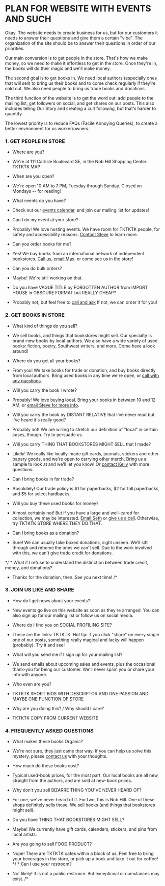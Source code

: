 # PLAN FOR WEBSITE WITH EVENTS AND SUCH

Okay. The website needs to create business for us, but for our customers it needs to answer their questions and give them a certain "vibe". The organization of the site should be to answer their questions in order of our priorities.

Our main conversion is to get people in the store. That's how we make money, so we need to make it effortless to get in the store. Once they're in, the books will do their magic and we'll make money.

The second goal is to get books in. We need local authors (especially ones that will sell) to bring us their books and to come check regularly if they're sold out. We also need people to bring us trade books and donations.

The third function of the website is to get the word out: add people to the mailing list, get followers on social, and get shares on our posts. This also includes telling Our Story and creating a cult following, but that's harder to quantify.

The lowest priority is to reduce FAQs (Facile Annoying Queries), to create a better environment for us worker/owners.

### 1. GET PEOPLE IN STORE

* Where are you?
 * We're at 111 Carlisle Boulevard SE, in the Nob Hill Shopping Center. TKTKTK MAP

* When are you open?
 * We're open 10 AM to 7 PM, Tuesday through Sunday. Closed on Mondays -- for reading!

* What events do you have?
 * Check out our [events calendar](/events), and join our mailing list for updates!

* Can I do my event at your store?
 * Probably! We love hosting events. We have room for TKTKTK people, for safety and accessibility reasons. [Contact Steve](mailto:organicbooksellers+steve@gmail.com) to learn more.

* Can you order books for me?
 * Yes! We buy books from an international network of independent bookstores. [Call us](/contact), [email Max](mailto:organicbooksellers+max@gmail.com), or come see us in the store!

* Can you do bulk orders?
 * Maybe! We're still working on that.

* Do you have VAGUE TITLE by FORGOTTEN AUTHOR from IMPORT HOUSE in OBSCURE FORMAT but REALLY CHEAP?
 * Probably not, but feel free to [call and ask](/contact) If not, we can order it for you!

### 2. GET BOOKS IN STORE

* What kind of things do you sell?
 * We sell books, and things that bookstores might sell. Our specialty is brand-new books by local authors. We also have a wide variety of used books: fiction, poetry, Southwest writers, and more. Come have a look around!

* Where do you get all your books?
 * From you! We take books for trade or donation, and buy books directly from local authors. Bring used books in any time we're open, or [call with any questions](/contact).

* Will you carry the book I wrote?
 * Probably! We love buying local. Bring your books in between 10 and 12 AM, or [email Steve for more info]().

* Will you carry the book by DISTANT RELATIVE that I've never read but I've heard it's really good?
 * Probably not! We are willing to stretch our definition of "local" in certain cases, though. Try to persuade us.

* Will you carry THING THAT BOOKSTORES MIGHT SELL that I made?
 * Likely! We really like locally-made gift cards, journals, stickers and other papery goods, and we're open to carrying other merch. Bring us a sample to look at and we'll let you know! Or [contact Kelly](organicbooksellers+kelly@gmail.com) with more questions.

* Can I bring books in for trade?
 * Absolutely! Our trade policy is $1 for paperbacks, $2 for tall paperbacks, and $5 for select hardbacks.

* Will you buy these used books for money?
 * Almost certainly not! But if you have a large and well-cared for collection, we may be interested. [Email Seth](mailto:organicbooks+seth@gmail.com) or [give us a call](/contact). Otherwise, try TKTKTK STORE WHERE THEY DO THAT.

* Can I bring books as a donation?
 * Sure! We can usually take boxed donations, sight unseen. We'll sift through and rehome the ones we can't sell. Due to the work involved with this, we can't give trade credit for donations.

*/ * What if I refuse to understand the distinction between trade credit, money, and donations?
 * Thanks for the donation, then. See you next time! /*

### 3. JOIN US LIKE AND SHARE

* How do I get news about your events?
 * New events go live on this website as soon as they're arranged. You can also sign up for our mailing list or follow us on social media.

* Where do I find you on SOCIAL PROFILING SITE?
 * These are the links: TKTKTK. Hot tip: if you click "share" on every single one of our posts, something really magical and lucky will happen (probably). Try it and see!

* What will you send me if I sign up for your mailing list?
 * We send emails about upcoming sales and events, plus the occasional thank-you for being our customer. We'll never spam you or share your info with anyone.

* Who even are you?
 * TKTKTK SHORT BIOS WITH DESCRIPTOR AND ONE PASSION AND MAYBE ONE FUNCTION OF STORE

* Why are you doing this? / Why should I care?
 * TKTKTK COPY FROM CURRENT WEBSITE

### 4. FREQUENTLY ASKED QUESTIONS

* What makes these books Organic?
 * We're not sure, they just came that way. If you can help us solve this mystery, please [contact us](mailto:organicbooksellers+suggestions@gmail.com) with your thoughts.

* How much do these books cost?
 * Typical used-book prices, for the most part. Our local books are all new, straight from the authors, and are sold at new-book prices.

* Why don't you sell BIZARRE THING YOU'VE NEVER HEARD OF?
 * For one,  we've never heard of it. For two, this is Nob Hill. One of these shops definitely sells those. We sell books (and things that bookstores might sell).

* Do you have THING THAT BOOKSTORES MIGHT SELL?
 * Maybe! We currently have gift cards, calendars, stickers, and pins from local artists.  

* Are you going to sell FOOD PRODUCT?
 * Nope! There are TKTKTK cafes within a block of us. Feel free to bring your beverages in the store, or pick up a book and take it out for coffee!
*/ * Can I use your restroom?
 * Not likely! It is not a public restroom. But exceptional circumstances may exist. /*
